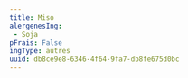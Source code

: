 ```yaml
---
title: Miso
alergenesIng:
 - Soja
pFrais: False
ingType: autres
uuid: db8ce9e8-6346-4f64-9fa7-db8fe675d0bc
---
```

